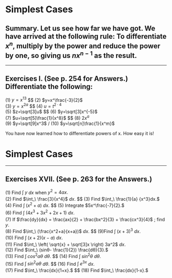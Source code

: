 Simplest Cases 
========================================================


## Summary. Let us see how far we have got. We have arrived at the following rule: To differentiate $x^n$, multiply by the power and reduce the power by one, so giving us $nx^{n-1}$ as the result.

----------------------------------------------------------------

## Exercises I. (See p. 254 for Answers.) Differentiate the following:

(1) $y=x^{13}$ $\$ (2) $y=x^\frac{-3}{2}$  
(3) $y=x^{2a}$ $\$ (4) $u=t^{2·4}$  
(5) $z=\sqrt[3]u$ $\$  (6) $y=\sqrt[3]x^{-5}$  
(7) $u=\sqrt[5]\frac{1}{x^8}$ $\$ (8) $2x^{a}$  
(9) $y=\sqrt[9]x^3$ $/$ (10)  $y=\sqrt[n]\frac{1}{x^m}$

You have now learned how to differentiate powers of x. How easy it is!




Simplest Cases                                      
======================================
-------------------------------------------------------------


## Exercises XVII. (See p. 263 for the Answers.)

(1) Find $\int_\ y$ ${dx}$ when $y^2=4ax.$  
(2) Find $\int_\ \frac{3}{x^4}$ ${dx}.$  $\$ (3) Find $\int_\ \frac{1}{a} {x^3}dx.$  
(4) Find $\int_\ (x^2+a)$ $dx.$  $\$ (5) Integrate $5x^\frac{-7}{2}.$  
(6) Find $\int_\ (4x^3 + 3x^2 + 2x + 1)$ ${dx}.$  
(7) If $\frac{dy}{dx} = \frac{ax}{2} + \frac{bx^2}{3} + \frac{cx^3}{4}$ ; find $y.$   
(8) Find $\int_\ (\frac{x^2+a}{x+a})$ $dx.$ $\$ (9)Find $\int_\ (x+3)^3$ $dx.$  
(10) Find $\int_\ (x+2)(x-a)$ $dx.$   
(11) Find $\int_\ \left( \sqrt{x} + \sqrt[3]x \right) 3a^2$ $dx.$  
(12) Find $\int_\ (sinθ- \frac{1}{2}) \frac{dθ}{3}.$   
(13) Find $\int_\ cos^2aθ$ $dθ.$  $\$ (14) Find $\int_\ sin^2θ$ $dθ.$  
(15) Find $\int_\ sin^2aθ$ $dθ.$  $\$ (16) Find $\int_\ e^{3x}$ $dx.$  
(17) Find $\int_\ \frac{dx}{1+x}.$  $\$ (18) Find $\int_\ \frac{dx}{1-x}.$  
 
